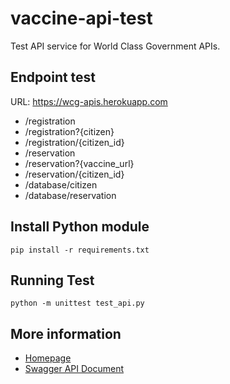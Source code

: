 # vaccine-api-test
Test API service for World Class Government APIs.
## Endpoint test
URL: https://wcg-apis.herokuapp.com
- /registration
- /registration?{citizen}
- /registration/{citizen_id}
- /reservation
- /reservation?{vaccine_url}
- /reservation/{citizen_id}
- /database/citizen
- /database/reservation
## Install Python module
```
pip install -r requirements.txt
```
## Running Test
```
python -m unittest test_api.py
```
## More information
- [Homepage](https://wcg-apis.herokuapp.com/)
- [Swagger API Document](https://wcg-apis.herokuapp.com/api-doc/)
